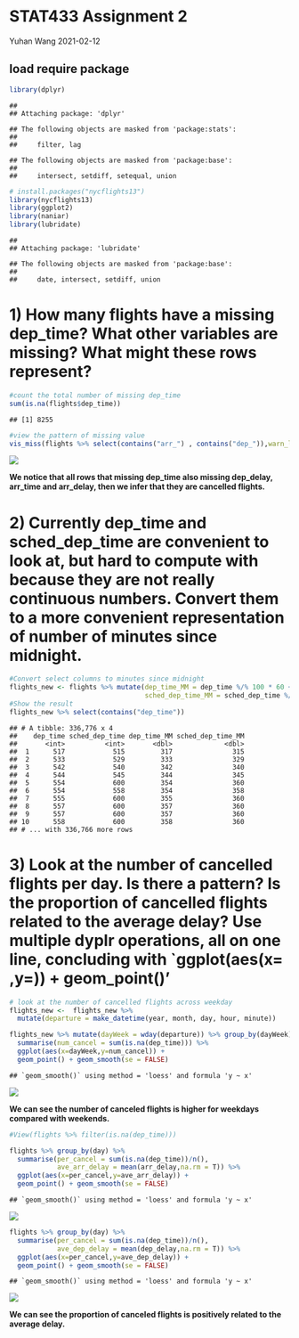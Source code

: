 STAT433 Assignment 2
================
Yuhan Wang
2021-02-12

## load require package

``` r
library(dplyr)
```

    ## 
    ## Attaching package: 'dplyr'

    ## The following objects are masked from 'package:stats':
    ## 
    ##     filter, lag

    ## The following objects are masked from 'package:base':
    ## 
    ##     intersect, setdiff, setequal, union

``` r
# install.packages("nycflights13")
library(nycflights13)
library(ggplot2)
library(naniar)
library(lubridate) 
```

    ## 
    ## Attaching package: 'lubridate'

    ## The following objects are masked from 'package:base':
    ## 
    ##     date, intersect, setdiff, union

# 1) How many flights have a missing dep\_time? What other variables are missing? What might these rows represent?

``` r
#count the total number of missing dep_time
sum(is.na(flights$dep_time))
```

    ## [1] 8255

``` r
#view the pattern of missing value
vis_miss(flights %>% select(contains("arr_") , contains("dep_")),warn_large_data=FALSE)
```

![](Assignment2_files/figure-gfm/unnamed-chunk-3-1.png)<!-- -->

**We notice that all rows that missing dep\_time also missing
dep\_delay, arr\_time and arr\_delay, then we infer that they are
cancelled flights.**

# 2) Currently dep\_time and sched\_dep\_time are convenient to look at, but hard to compute with because they are not really continuous numbers. Convert them to a more convenient representation of number of minutes since midnight.

``` r
#Convert select columns to minutes since midnight
flights_new <- flights %>% mutate(dep_time_MM = dep_time %/% 100 * 60 + dep_time %% 100,
                                  sched_dep_time_MM = sched_dep_time %/% 100 * 60 + sched_dep_time %% 100)
#Show the result
flights_new %>% select(contains("dep_time"))
```

    ## # A tibble: 336,776 x 4
    ##    dep_time sched_dep_time dep_time_MM sched_dep_time_MM
    ##       <int>          <int>       <dbl>             <dbl>
    ##  1      517            515         317               315
    ##  2      533            529         333               329
    ##  3      542            540         342               340
    ##  4      544            545         344               345
    ##  5      554            600         354               360
    ##  6      554            558         354               358
    ##  7      555            600         355               360
    ##  8      557            600         357               360
    ##  9      557            600         357               360
    ## 10      558            600         358               360
    ## # ... with 336,766 more rows

# 3) Look at the number of cancelled flights per day. Is there a pattern? Is the proportion of cancelled flights related to the average delay? Use multiple dyplr operations, all on one line, concluding with \`ggplot(aes(x= ,y=)) + geom\_point()’

``` r
# look at the number of cancelled flights across weekday
flights_new <-  flights_new %>% 
  mutate(departure = make_datetime(year, month, day, hour, minute)) 

flights_new %>% mutate(dayWeek = wday(departure)) %>% group_by(dayWeek) %>% 
  summarise(num_cancel = sum(is.na(dep_time))) %>% 
  ggplot(aes(x=dayWeek,y=num_cancel)) +
  geom_point() + geom_smooth(se = FALSE)
```

    ## `geom_smooth()` using method = 'loess' and formula 'y ~ x'

![](Assignment2_files/figure-gfm/unnamed-chunk-5-1.png)<!-- -->

**We can see the number of canceled flights is higher for weekdays
compared with weekends.**

``` r
#View(flights %>% filter(is.na(dep_time)))

flights %>% group_by(day) %>% 
  summarise(per_cancel = sum(is.na(dep_time))/n(),
            ave_arr_delay = mean(arr_delay,na.rm = T)) %>% 
  ggplot(aes(x=per_cancel,y=ave_arr_delay)) +
  geom_point() + geom_smooth(se = FALSE)
```

    ## `geom_smooth()` using method = 'loess' and formula 'y ~ x'

![](Assignment2_files/figure-gfm/unnamed-chunk-6-1.png)<!-- -->

``` r
flights %>% group_by(day) %>% 
  summarise(per_cancel = sum(is.na(dep_time))/n(),
            ave_dep_delay = mean(dep_delay,na.rm = T)) %>% 
  ggplot(aes(x=per_cancel,y=ave_dep_delay)) +
  geom_point() + geom_smooth(se = FALSE)
```

    ## `geom_smooth()` using method = 'loess' and formula 'y ~ x'

![](Assignment2_files/figure-gfm/unnamed-chunk-7-1.png)<!-- -->

**We can see the proportion of canceled flights is positively related to
the average delay.**
